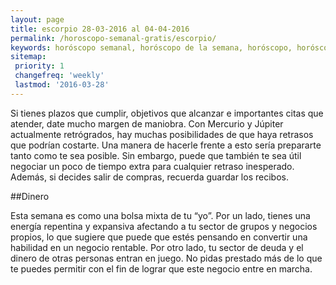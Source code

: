 ```yaml
---
layout: page
title: escorpio 28-03-2016 al 04-04-2016 
permalink: /horoscopo-semanal-gratis/escorpio/
keywords: horóscopo semanal, horóscopo de la semana, horóscopo, horóscopo gratis,horóscopos, horóscopo esperanza gracia, horoscopos escorpio la semana, horóscopos gratis, Tarot, Astrologia, Zodíaco, escorpio, horoscopo gratis
sitemap:
 priority: 1
 changefreq: 'weekly'
 lastmod: '2016-03-28'
---
```

Si tienes plazos que cumplir, objetivos que alcanzar e importantes citas que atender, date mucho margen de maniobra. Con Mercurio y Júpiter actualmente retrógrados, hay muchas posibilidades de que haya retrasos que podrían costarte. Una manera de hacerle frente a esto sería prepararte tanto como te sea posible. Sin embargo, puede que también te sea útil negociar un poco de tiempo extra para cualquier retraso inesperado. Además, si decides salir de compras, recuerda guardar los recibos.

##Dinero

Esta semana es como una bolsa mixta de tu “yo”. Por un lado, tienes una energía repentina y expansiva afectando a tu sector de grupos y negocios propios, lo que sugiere que puede que estés pensando en convertir una habilidad en un negocio rentable. Por otro lado, tu sector de deuda y el dinero de otras personas entran en juego. No pidas prestado más de lo que te puedes permitir con el fin de lograr que este negocio entre en marcha.